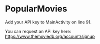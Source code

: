 # PopularMovies
Add your API key to MainActivity on line 91.

You can request an API key here: https://www.themoviedb.org/account/signup
